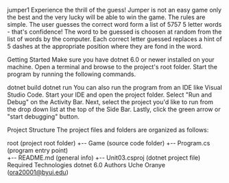 jumper1
Experience the thrill of the guess! Jumper is not an easy game only the best and the very lucky will be able to win the game. The rules are simple. The user guesses the correct word form a list of 5757 5 letter words - that's confidence! The word to be guessed is choosen at random from the list of words by the computer. Each correct letter guessed replaces a hint of 5 dashes at the appropriate position where they are fond in the word.

Getting Started
Make sure you have dotnet 6.0 or newer installed on your machine. Open a terminal and browse to the project's root folder. Start the program by running the following commands.

dotnet build
dotnet run 
You can also run the program from an IDE like Visual Studio Code. Start your IDE and open the project folder. Select "Run and Debug" on the Activity Bar. Next, select the project you'd like to run from the drop down list at the top of the Side Bar. Lastly, click the green arrow or "start debugging" button.

Project Structure
The project files and folders are organized as follows:

root                    (project root folder)
+-- Game                (source code folder)
+-- Program.cs          (program entry point)    
+-- README.md           (general info)
+-- Unit03.csproj       (dotnet project file)
Required Technologies
dotnet 6.0
Authors
Uche Oranye (ora20001@byui.edu)